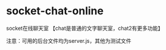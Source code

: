 # socket-chat-online
socket在线聊天室
      【chat是普通的文字聊天室，chat2有更多功能】
      
注意：可用的后台文件均为server.js，其他为测试文件
